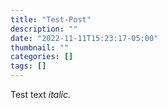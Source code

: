 ```yaml
---
title: "Test-Post"
description: ""
date: "2022-11-11T15:23:17-05:00"
thumbnail: ""
categories: []
tags: []
---
```


Test text _italic_.
